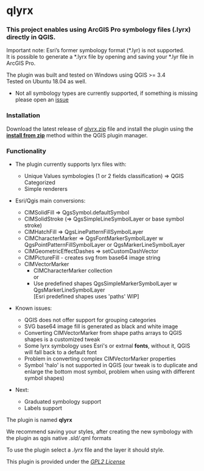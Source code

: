 # qlyrx

### This project enables using ArcGIS Pro symbology files (.lyrx) directly in QGIS.

Important note: Esri’s former symbology format (*.lyr) is not supported.  
It is possible to generate a *.lyrx file by opening and saving your *.lyr file in ArcGIS Pro.

The plugin was built and tested on Windows using QGIS >= 3.4  
Tested on Ubuntu 18.04 as well.  

* Not all symbology types are currently supported, if something is missing please open an [issue](https://github.com/arc2qgis/qlyrx/issues)


### Installation

 Download the latest release of [qlyrx.zip](https://github.com/arc2qgis/qlyrx/releases) file and install the plugin using the [**install from zip**](https://docs.qgis.org/testing/en/docs/user_manual/plugins/plugins.html#the-install-from-zip-tab) method within the QGIS plugin manager.  

### Functionality
- The plugin currently supports lyrx files with:  
   - Unique Values symbologies (1 or 2 fields classification) => QGIS Categorized 
   - Simple renderers  

- Esri/Qgis main conversions:  
    - CIMSolidFill  => QgsSymbol.defaultSymbol
    - CIMSolidStroke (=> QgsSimpleLineSymbolLayer or base symbol stroke)  
    - CIMHatchFill => QgsLinePatternFillSymbolLayer  
    - CIMCharacterMarker => QgsFontMarkerSymbolLayer w QgsPointPatternFillSymbolLayer or QgsMarkerLineSymbolLayer  
    - CIMGeometricEffectDashes => setCustomDashVector  
    - CIMPictureFill - creates svg from base64 image string  
    - CIMVectorMarker  
      - CIMCharacterMarker collection  
					or  
      - Use predefined shapes QgsSimpleMarkerSymbolLayer w QgsMarkerLineSymbolLayer  
				[Esri predefined shapes uses 'paths' WIP]  
- Known issues:  
   - QGIS does not offer support for grouping categories  
   - SVG base64 image fill is generated as black and white image  
   - Converting CIMVectorMarker from shape paths arrays to QGIS shapes is a customized tweak
   - Some lyrx symbology uses Esri's or extrnal **fonts**, without it, QGIS will fall back to a default font 
   - Problem in converting complex CIMVectorMarker properties
   - Symbol 'halo' is not supported in QGIS (our tweak is to duplicate and enlarge the bottom most symbol, problem when using with different symbol shapes)
- Next:  
   - Graduated symbology support  
   - Labels support  
  

    
The plugin is named **qlyrx**  

We recommend saving your styles, after creating the new symbology with the plugin as qgis native *.sld/*.qml formats

To use the plugin select a *.lyrx* file and the layer it should style.


This plugin is provided under the [*GPL2 License*](LICENSE)
